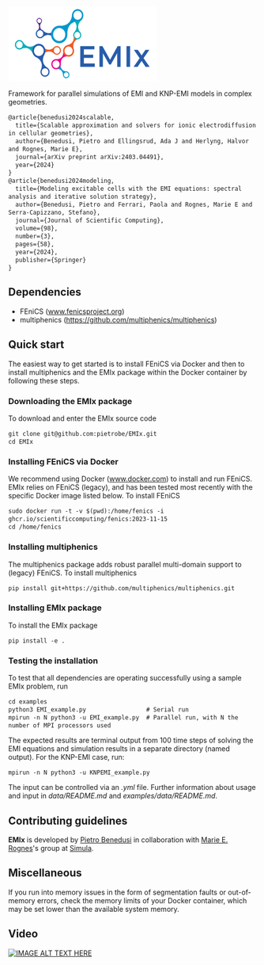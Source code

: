 <img src="./docs/logos/EMIx.png" width="300" height="150">

Framework for parallel simulations of EMI and KNP-EMI models in complex geometries. 

```
@article{benedusi2024scalable,
  title={Scalable approximation and solvers for ionic electrodiffusion in cellular geometries},
  author={Benedusi, Pietro and Ellingsrud, Ada J and Herlyng, Halvor and Rognes, Marie E},
  journal={arXiv preprint arXiv:2403.04491},
  year={2024}
}
@article{benedusi2024modeling,
  title={Modeling excitable cells with the EMI equations: spectral analysis and iterative solution strategy},
  author={Benedusi, Pietro and Ferrari, Paola and Rognes, Marie E and Serra-Capizzano, Stefano},
  journal={Journal of Scientific Computing},
  volume={98},
  number={3},
  pages={58},
  year={2024},
  publisher={Springer}
}
```

## Dependencies

* FEniCS (www.fenicsproject.org)
* multiphenics (https://github.com/multiphenics/multiphenics)

## Quick start

The easiest way to get started is to install FEniCS via Docker and then to install multiphenics and the EMIx package within the Docker container by following these steps.

### Downloading the EMIx package

To download and enter the EMIx source code

```
git clone git@github.com:pietrobe/EMIx.git
cd EMIx
```

### Installing FEniCS via Docker

We recommend using Docker (www.docker.com) to install and run FEniCS. EMIx relies on FEniCS (legacy), and has been tested most recently with the specific Docker image listed below. To install FEniCS

```
sudo docker run -t -v $(pwd):/home/fenics -i ghcr.io/scientificcomputing/fenics:2023-11-15
cd /home/fenics
```

### Installing multiphenics

The multiphenics package adds robust parallel multi-domain support to (legacy) FEniCS. To install multiphenics

```
pip install git+https://github.com/multiphenics/multiphenics.git
```

### Installing EMIx package

To install the EMIx package

```
pip install -e .
```

### Testing the installation

To test that all dependencies are operating successfully using a
sample EMIx problem, run

```
cd examples
python3 EMI_example.py                 # Serial run
mpirun -n N python3 -u EMI_example.py  # Parallel run, with N the number of MPI processors used
```

The expected results are terminal output from 100 time steps of solving
the EMI equations and simulation results in a separate directory
(named output). For the KNP-EMI case, run:

```
mpirun -n N python3 -u KNPEMI_example.py
```

The input can be controlled via an *.yml* file. Further information about usage and input in *data/README.md* and *examples/data/README.md*.

## Contributing guidelines

**EMIx** is developed by [Pietro Benedusi](https://pietrobe.github.io/) in collaboration with [Marie E. Rognes](https://marierognes.org/)'s group at [Simula](https://www.simula.no/).

## Miscellaneous

If you run into memory issues in the form of segmentation faults or out-of-memory errors, check the memory limits of your Docker container, which may be set lower than the available system memory.

## Video
[![IMAGE ALT TEXT HERE](https://img.youtube.com/vi/ZMBpdS7VYNU/0.jpg)](https://www.youtube.com/watch?v=ZMBpdS7VYNU)

